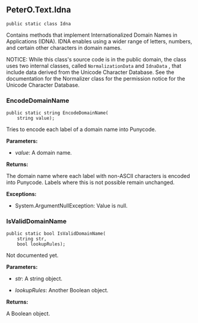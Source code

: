 ## PeterO.Text.Idna

    public static class Idna

Contains methods that implement Internationalized Domain Names in Applications (IDNA). IDNA enables using a wider range of letters, numbers, and certain other characters in domain names.

NOTICE: While this class's source code is in the public domain, the class uses two internal classes, called `NormalizationData` and  `IdnaData` , that include data derived from the Unicode Character Database. See the documentation for the Normalizer class for the permission notice for the Unicode Character Database.

### EncodeDomainName

    public static string EncodeDomainName(
        string value);

Tries to encode each label of a domain name into Punycode.

<b>Parameters:</b>

 * <i>value</i>: A domain name.

<b>Returns:</b>

The domain name where each label with non-ASCII characters is encoded into Punycode. Labels where this is not possible remain unchanged.

<b>Exceptions:</b>

 * System.ArgumentNullException:
Value is null.

### IsValidDomainName

    public static bool IsValidDomainName(
        string str,
        bool lookupRules);

Not documented yet.

<b>Parameters:</b>

 * <i>str</i>: A string object.

 * <i>lookupRules</i>: Another Boolean object.

<b>Returns:</b>

A Boolean object.
